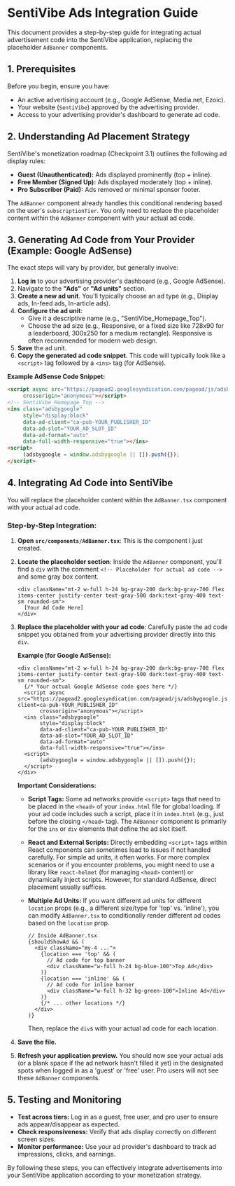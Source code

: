 # SentiVibe Ads Integration Guide

This document provides a step-by-step guide for integrating actual advertisement code into the SentiVibe application, replacing the placeholder `AdBanner` components.

## 1. Prerequisites

Before you begin, ensure you have:
*   An active advertising account (e.g., Google AdSense, Media.net, Ezoic).
*   Your website (`SentiVibe`) approved by the advertising provider.
*   Access to your advertising provider's dashboard to generate ad code.

## 2. Understanding Ad Placement Strategy

SentiVibe's monetization roadmap (Checkpoint 3.1) outlines the following ad display rules:
*   **Guest (Unauthenticated):** Ads displayed prominently (top + inline).
*   **Free Member (Signed Up):** Ads displayed moderately (top + inline).
*   **Pro Subscriber (Paid):** Ads removed or minimal sponsor footer.

The `AdBanner` component already handles this conditional rendering based on the user's `subscriptionTier`. You only need to replace the placeholder content within the `AdBanner` component with your actual ad code.

## 3. Generating Ad Code from Your Provider (Example: Google AdSense)

The exact steps will vary by provider, but generally involve:

1.  **Log in** to your advertising provider's dashboard (e.g., Google AdSense).
2.  Navigate to the **"Ads"** or **"Ad units"** section.
3.  **Create a new ad unit**. You'll typically choose an ad type (e.g., Display ads, In-feed ads, In-article ads).
4.  **Configure the ad unit**:
    *   Give it a descriptive name (e.g., "SentiVibe_Homepage_Top").
    *   Choose the ad size (e.g., Responsive, or a fixed size like 728x90 for a leaderboard, 300x250 for a medium rectangle). Responsive is often recommended for modern web design.
5.  **Save** the ad unit.
6.  **Copy the generated ad code snippet**. This code will typically look like a `<script>` tag followed by a `<ins>` tag (for AdSense).

**Example AdSense Code Snippet:**
```html
<script async src="https://pagead2.googlesyndication.com/pagead/js/adsbygoogle.js?client=ca-pub-YOUR_PUBLISHER_ID"
     crossorigin="anonymous"></script>
<!-- SentiVibe_Homepage_Top -->
<ins class="adsbygoogle"
     style="display:block"
     data-ad-client="ca-pub-YOUR_PUBLISHER_ID"
     data-ad-slot="YOUR_AD_SLOT_ID"
     data-ad-format="auto"
     data-full-width-responsive="true"></ins>
<script>
     (adsbygoogle = window.adsbygoogle || []).push({});
</script>
```

## 4. Integrating Ad Code into SentiVibe

You will replace the placeholder content within the `AdBanner.tsx` component with your actual ad code.

### Step-by-Step Integration:

1.  **Open `src/components/AdBanner.tsx`**:
    This is the component I just created.

2.  **Locate the placeholder section**:
    Inside the `AdBanner` component, you'll find a `div` with the comment `<!-- Placeholder for actual ad code -->` and some gray box content.

    ```tsx
    <div className="mt-2 w-full h-24 bg-gray-200 dark:bg-gray-700 flex items-center justify-center text-gray-500 dark:text-gray-400 text-sm rounded-sm">
      [Your Ad Code Here]
    </div>
    ```

3.  **Replace the placeholder with your ad code**:
    Carefully paste the ad code snippet you obtained from your advertising provider directly into this `div`.

    **Example (for Google AdSense):**
    ```tsx
    <div className="mt-2 w-full h-24 bg-gray-200 dark:bg-gray-700 flex items-center justify-center text-gray-500 dark:text-gray-400 text-sm rounded-sm">
      {/* Your actual Google AdSense code goes here */}
      <script async src="https://pagead2.googlesyndication.com/pagead/js/adsbygoogle.js?client=ca-pub-YOUR_PUBLISHER_ID"
           crossorigin="anonymous"></script>
      <ins class="adsbygoogle"
           style="display:block"
           data-ad-client="ca-pub-YOUR_PUBLISHER_ID"
           data-ad-slot="YOUR_AD_SLOT_ID"
           data-ad-format="auto"
           data-full-width-responsive="true"></ins>
      <script>
           (adsbygoogle = window.adsbygoogle || []).push({});
      </script>
    </div>
    ```
    **Important Considerations:**
    *   **Script Tags:** Some ad networks provide `<script>` tags that need to be placed in the `<head>` of your `index.html` file for global loading. If your ad code includes such a script, place it in `index.html` (e.g., just before the closing `</head>` tag). The `AdBanner` component is primarily for the `ins` or `div` elements that define the ad slot itself.
    *   **React and External Scripts:** Directly embedding `<script>` tags within React components can sometimes lead to issues if not handled carefully. For simple ad units, it often works. For more complex scenarios or if you encounter problems, you might need to use a library like `react-helmet` (for managing `<head>` content) or dynamically inject scripts. However, for standard AdSense, direct placement usually suffices.
    *   **Multiple Ad Units:** If you want different ad units for different `location` props (e.g., a different size/type for 'top' vs. 'inline'), you can modify `AdBanner.tsx` to conditionally render different ad codes based on the `location` prop.

        ```tsx
        // Inside AdBanner.tsx
        {shouldShowAd && (
          <div className="my-4 ...">
            {location === 'top' && (
              // Ad code for top banner
              <div className="w-full h-24 bg-blue-100">Top Ad</div>
            )}
            {location === 'inline' && (
              // Ad code for inline banner
              <div className="w-full h-32 bg-green-100">Inline Ad</div>
            )}
            {/* ... other locations */}
          </div>
        )}
        ```
        Then, replace the `div`s with your actual ad code for each location.

4.  **Save the file.**

5.  **Refresh your application preview.**
    You should now see your actual ads (or a blank space if the ad network hasn't filled it yet) in the designated spots when logged in as a 'guest' or 'free' user. Pro users will not see these `AdBanner` components.

## 5. Testing and Monitoring

*   **Test across tiers:** Log in as a guest, free user, and pro user to ensure ads appear/disappear as expected.
*   **Check responsiveness:** Verify that ads display correctly on different screen sizes.
*   **Monitor performance:** Use your ad provider's dashboard to track ad impressions, clicks, and earnings.

By following these steps, you can effectively integrate advertisements into your SentiVibe application according to your monetization strategy.